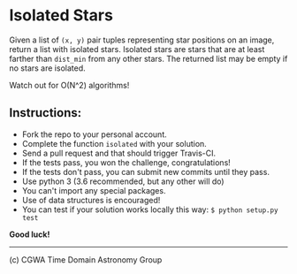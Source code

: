 # Isolated Stars

Given a list of `(x, y)` pair tuples representing star positions on an image,
return a list with isolated stars.
Isolated stars are stars that are at least farther than `dist_min` from any other
stars.
The returned list may be empty if no stars are isolated.
    
Watch out for O(N^2) algorithms!

## Instructions: 

* Fork the repo to your personal account.
* Complete the function `isolated` with your solution.
* Send a pull request and that should trigger Travis-CI.
* If the tests pass, you won the challenge, congratulations!
* If the tests don't pass, you can submit new commits until they pass.
* Use python 3 (3.6 recommended, but any other will do)
* You can't import any special packages.
* Use of data structures is encouraged!
* You can test if your solution works locally this way: ```$ python setup.py test```
     
**Good luck!**

---
(c) CGWA Time Domain Astronomy Group
